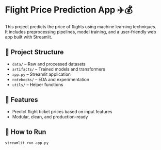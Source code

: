 # Flight Price Prediction App ✈️💰

This project predicts the price of flights using machine learning techniques.  
It includes preprocessing pipelines, model training, and a user-friendly web app built with Streamlit.

## 📂 Project Structure

- `data/` – Raw and processed datasets
- `artifacts/` – Trained models and transformers
- `app.py` – Streamlit application
- `notebooks/` – EDA and experimentation
- `utils/` – Helper functions


## 🚀 Features

- Predict flight ticket prices based on input features
- Modular, clean, and production-ready

## 🧪 How to Run

```bash
streamlit run app.py
